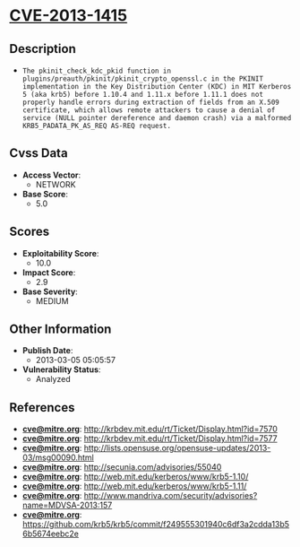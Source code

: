 
# [CVE-2013-1415](http://krbdev.mit.edu/rt/Ticket/Display.html?id=7570)

## Description

- `The pkinit_check_kdc_pkid function in plugins/preauth/pkinit/pkinit_crypto_openssl.c in the PKINIT implementation in the Key Distribution Center (KDC) in MIT Kerberos 5 (aka krb5) before 1.10.4 and 1.11.x before 1.11.1 does not properly handle errors during extraction of fields from an X.509 certificate, which allows remote attackers to cause a denial of service (NULL pointer dereference and daemon crash) via a malformed KRB5_PADATA_PK_AS_REQ AS-REQ request.`

## Cvss Data

- **Access Vector**:
  - NETWORK
- **Base Score**:
  - 5.0

## Scores

- **Exploitability Score**:
  - 10.0
- **Impact Score**:
  - 2.9
- **Base Severity**:
  - MEDIUM

## Other Information

- **Publish Date**:
  - 2013-03-05 05:05:57
- **Vulnerability Status**:
  - Analyzed

## References

- **cve@mitre.org**: http://krbdev.mit.edu/rt/Ticket/Display.html?id=7570
- **cve@mitre.org**: http://krbdev.mit.edu/rt/Ticket/Display.html?id=7577
- **cve@mitre.org**: http://lists.opensuse.org/opensuse-updates/2013-03/msg00090.html
- **cve@mitre.org**: http://secunia.com/advisories/55040
- **cve@mitre.org**: http://web.mit.edu/kerberos/www/krb5-1.10/
- **cve@mitre.org**: http://web.mit.edu/kerberos/www/krb5-1.11/
- **cve@mitre.org**: http://www.mandriva.com/security/advisories?name=MDVSA-2013:157
- **cve@mitre.org**: https://github.com/krb5/krb5/commit/f249555301940c6df3a2cdda13b56b5674eebc2e
